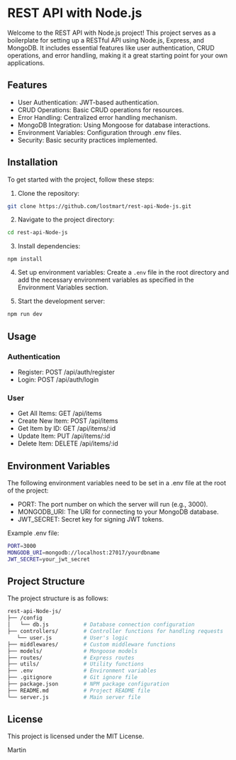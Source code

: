 # REST API with Node.js

Welcome to the REST API with Node.js project! This project serves as a boilerplate for setting up a RESTful API using Node.js, Express, and MongoDB. It includes essential features like user authentication, CRUD operations, and error handling, making it a great starting point for your own applications.

## Features

- User Authentication: JWT-based authentication.
- CRUD Operations: Basic CRUD operations for resources.
- Error Handling: Centralized error handling mechanism.
- MongoDB Integration: Using Mongoose for database interactions.
- Environment Variables: Configuration through .env files.
- Security: Basic security practices implemented.

## Installation

To get started with the project, follow these steps:

1. Clone the repository:

```bash
git clone https://github.com/lostmart/rest-api-Node-js.git
```

2. Navigate to the project directory:

```bash
cd rest-api-Node-js
```

3. Install dependencies:

```
npm install
```

4. Set up environment variables:
   Create a `.env` file in the root directory and add the necessary environment variables as specified in the Environment Variables section.

5. Start the development server:

```bash
npm run dev
```

## Usage

### Authentication

- Register: POST /api/auth/register
- Login: POST /api/auth/login

### User

- Get All Items: GET /api/items
- Create New Item: POST /api/items
- Get Item by ID: GET /api/items/:id
- Update Item: PUT /api/items/:id
- Delete Item: DELETE /api/items/:id

## Environment Variables

The following environment variables need to be set in a .env file at the root of the project:

- PORT: The port number on which the server will run (e.g., 3000).
- MONGODB_URI: The URI for connecting to your MongoDB database.
- JWT_SECRET: Secret key for signing JWT tokens.

Example .env file:

```bash
PORT=3000
MONGODB_URI=mongodb://localhost:27017/yourdbname
JWT_SECRET=your_jwt_secret
```

## Project Structure

The project structure is as follows:

```bash
rest-api-Node-js/
├── /config
│   └── db.js           # Database connection configuration
├── controllers/        # Controller functions for handling requests
   └── user.js          # User's logic
├── middlewares/        # Custom middleware functions
├── models/             # Mongoose models
├── routes/             # Express routes
├── utils/              # Utility functions
├── .env                # Environment variables
├── .gitignore          # Git ignore file
├── package.json        # NPM package configuration
├── README.md           # Project README file
└── server.js           # Main server file
```

## License

This project is licensed under the MIT License.

Martin
